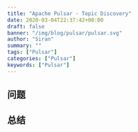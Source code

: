 ```yaml
---
title: "Apache Pulsar - Topic Discovery"
date: 2020-03-04T22:37:42+08:00
draft: false
banner: "/img/blog/pulsar/pulsar.svg"
author: "Siran"
summary: ""
tags: ["Pulsar"]
categories: ["Pulsar"]
keywords: ["Pulsar"]
---
```

## 问题

## 总结

